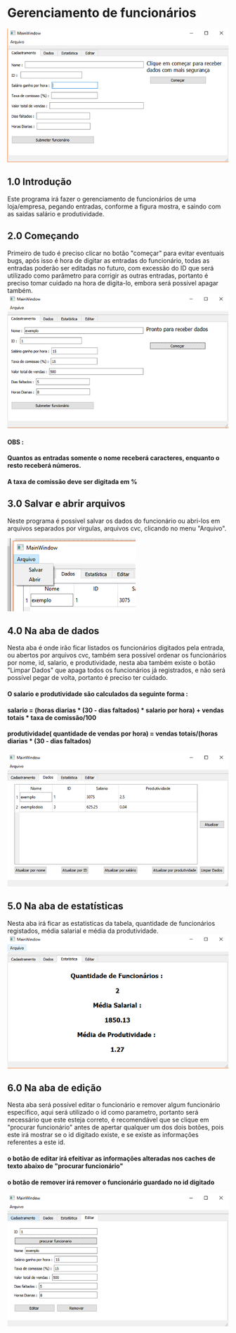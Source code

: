# Gerenciamento de funcionários
![](imagens/img1.png)
## 1.0 Introdução
Este programa irá fazer o gerenciamento de funcionários de uma loja/empresa, pegando entradas, conforme a figura mostra, e saindo com as saidas salário e produtividade.
## 2.0 Começando
Primeiro de tudo é preciso clicar no botão "começar" para evitar eventuais bugs, após isso é hora de digitar as entradas do funcionário, todas as entradas poderão ser editadas no futuro, com excessão do ID que será utilizado como parâmetro para corrigir as outras entradas, portanto é preciso tomar cuidado na hora de digita-lo, embora será possivel apagar também.
![](imagens/img2.png)
#### OBS :
#### Quantos as entradas somente o nome receberá caracteres, enquanto o resto receberá números.
#### A taxa de comissão deve ser digitada em %
## 3.0 Salvar e abrir arquivos
Neste programa é possivel salvar os dados do funcionário ou abri-los em arquivos separados por virgulas, arquivos cvc, clicando no menu "Arquivo".

![](imagens/img4.png)
## 4.0 Na aba de dados
Nesta aba é onde irão ficar listados os funcionários digitados pela entrada, ou abertos por arquivos cvc, também sera possível ordenar os funcionários por nome, id, salario, e produtividade, nesta aba também existe o botão "Limpar Dados" que apaga todos os funcionários já registrados, e não será possível pegar de volta, portanto é preciso ter cuidado.
#### O salario e produtividade são calculados da seguinte forma : 
#### salario = (horas diarias * (30 - dias faltados) * salario por hora) + vendas totais * taxa de comissão/100
#### produtividade( quantidade de vendas por hora) = vendas totais/(horas diarias * (30 - dias faltados)
![](imagens/img5.png)
## 5.0 Na aba de estatísticas
Nesta aba irá ficar as estatisticas da tabela, quantidade de funcionários registados, média salarial e média da produtividade.
![](imagens/img6.png)
## 6.0 Na aba de edição
Nesta aba será possível editar o funcionário e remover algum funcionário especifico, aqui será utilizado o id como parametro, portanto será necessário que este esteja correto, é recomendável que se clique em "procurar funcionário" antes de apertar qualquer um dos dois botões, pois este irá mostrar se o id digitado existe, e se existe as informações referentes a este id.
#### o botão de editar irá efeitivar as informações alteradas nos caches de texto abaixo de "procurar funcionário"
#### o botão de remover irá remover o funcionário guardado no id digitado
![](imagens/img8.png)
